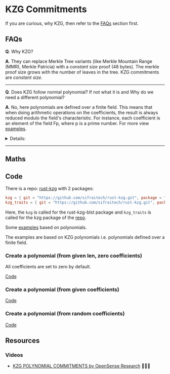 # KZG Commitments

If you are curious, why KZG, then refer to the [FAQs](#faqs) section first.

## FAQs

**Q**. Why KZG?

**A**. They can replace Merkle Tree variants (like Merkle Mountain Range (MMR), Merkle Patricia) with a _constant size_ proof (48 bytes). The merkle proof size grows with the number of leaves in the tree. KZG commitments are _constant size_.

---

**Q**. Does KZG follow normal polynomial? If not what it is and Why do we need a different polynomial?

**A**. No, here polynomials are defined over a finite field. This means that when doing arithmetic operations on the coefficients, the result is always reduced modulo the field's characteristic. For instance, each coefficient is an element of the field Fp, where p is a prime number. For more view [examples](#code).

<details>
<summary>Details:</summary>

E.g. `f(x) = 3x^2 + 2x + 1` is a polynomial over a finite field Fp, where p is a prime number. Here, the coefficients are 3, 2, 1. The degree of the polynomial is 2.
g(x) = 2x^2 + 1 is also a polynomial over a finite field Fp, where p is a prime number. Here, the coefficients are 2, 0, 1. The degree of the polynomial is 2.

When we add them, we get `f(x) + g(x) = 5x^2 + 3x + 2`. Here, the coefficients are 5, 3, 2. The degree of the polynomial is 2. This happens in case of normal polynomials. But, with FF, the coefficients are reduced modulo the field's characteristic.

> Although the result with FF would also be same in this case as the sum result is within the large prime number (if considered as boundary).

Now, why do we need to define a normal polynomial over FF?

To construct commitments to these polynomials. The KZG scheme allows for efficient proofs of certain properties of the polynomial (like polynomial evaluations) without revealing the polynomial itself. Hence, has similar properties to a Merkle Tree.

Analogy:

| Merkle Tree              | KZG Commitments                        |
| ------------------------ | -------------------------------------- |
| Leaf                     | Polynomial coefficients                |
| Root                     | Polynomial commmitment i.e. polynomial |
| Proof                    | Proof                                  |
| growing size with leaves | constant size i.e. 48 bytes            |

</details>

---

## Maths

<!-- TODO: -->

## Code

There is a repo: [rust-kzg](https://github.com/sifraitech/rust-kzg) with 2 packages:

```toml
kzg = { git = "https://github.com/sifraitech/rust-kzg.git", package = "rust-kzg-blst" }
kzg_traits = { git = "https://github.com/sifraitech/rust-kzg.git", package = "kzg" }
```

Here, the `kzg` is called for the rust-kzg-blst package and `kzg_traits` is called for the kzg package of the [repo](https://github.com/sifraitech/rust-kzg).

Some [examples](https://github.com/sifraitech/rust-kzg/libs/kzg_cookbook/examples/) based on polynomials.

The examples are based on KZG polynomials i.e. polynomials defined over a finite field.

### Create a polynomial (from given len, zero coefficients)

All coefficients are set to zero by default.

[Code](https://github.com/abhi3700/My_Learning_Cryptography/blob/main/libs/kzg_cookbook/examples/create_poly_zcoeff.rs)

### Create a polynomial (from given coefficients)

[Code](https://github.com/abhi3700/My_Learning_Cryptography/blob/main/libs/kzg_cookbook/examples/create_poly_coeff.rs)

### Create a polynomial (from random coefficients)

[Code](https://github.com/abhi3700/My_Learning_Cryptography/blob/main/libs/kzg_cookbook/examples/create_poly_rand.rs)

<!-- TODO: ## Evaluate a polynomial at a point -->

<!-- TODO: ### Add 2 polynomials -->

## Resources

### Videos

- [KZG POLYNOMIAL COMMITMENTS by OpenSense Research](https://www.youtube.com/watch?v=h7yKGYt391M&list=RDCMUC_iWxlRBCbg0my5J9MZPVYA&start_radio=1) 🧑🏻‍💻
